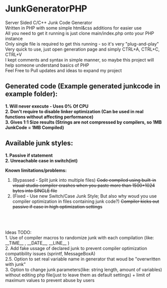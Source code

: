 # JunkGeneratorPHP
Server Sided C/C++ Junk Code Generator
<br/>Written in PHP with some simple html&css additions for easier use
<br/>All you need to get it running is just clone main/index.php onto your PHP instance
<br/>Only single file is required to get this running - so it's very "plug-and-play"
<br/>Very quick to use, just open generation page and simply CTRL+A, CTRL+C, CTRL+V
<br/>I kept comments and syntax in simple manner, so maybe this project will help someone understand basics of PHP
<br/>Feel Free to Pull updates and ideas to expand my project

## Generated code (Example generated junkcode in example folder):
**1. Will never execute - Uses 0% Of CPU
<br/>2. Don't require to disable linker optimization (Can be used in real functions without affecting performance)
<br/>3. Gives 1:1 Size results (Strings are not compressed by compilers, so 1MB JunkCode = 1MB Compiled)**

## Available junk styles:
**1. Passive if statement
<br/>2. Unreachable case in switch(int)**

**Known limitations/problems:**
1. (Bypassed - Split junk into multiple files) ~~Code compiled using built-in visual studio compiler crashes when you paste more than 1500*1024 bytes into SINGLE file~~
2. (Fixed - Use new Switch/Case Junk Style; But also why woud you use compiler optimization in files containing junk code?) ~~Compiler kicks out passive if case in high optimization settings~~
<br/>
<br/>
<br/>Ideas TODO:
<br/>1. Use of compiler macros to randomize junk with each compilation (like: __TIME__ , __DATE__, __LINE__ )
<br/>2. Add fake ussage of declared junk to prevent compiler optimization compatibility issues (sprintf, MessageBoxA)
<br/>2.5. Option to set real variable name in generator that woud be "overwritten with junk"
<br/>3. Option to change junk parameters(like: string length, amount of variables) without editing php file(just to leave them as default settings) + limit of maximum values to prevent abuse by users
